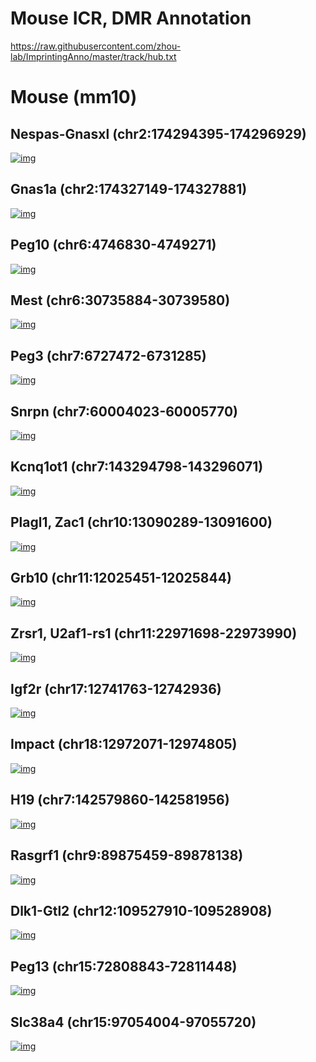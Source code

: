 # Mouse ICR, DMR Annotation

https://raw.githubusercontent.com/zhou-lab/ImprintingAnno/master/track/hub.txt

# Mouse (mm10)
## Nespas-Gnasxl (chr2:174294395-174296929)
[![img](img/Nespas.png)](https://genome.ucsc.edu/cgi-bin/hgTracks?hgS_doLoadUrl=submit&hgS_loadUrlName=https://github.com/zhou-lab/ImprintingAnno/blob/master/img/Nespas.txt?raw=true)

## Gnas1a (chr2:174327149-174327881)
[![img](img/Gnas1a.png)](https://genome.ucsc.edu/cgi-bin/hgTracks?hgS_doLoadUrl=submit&hgS_loadUrlName=https://github.com/zhou-lab/ImprintingAnno/blob/master/img/Gnas1a.txt?raw=true)

## Peg10 (chr6:4746830-4749271)
[![img](img/Peg10.png)](https://genome.ucsc.edu/cgi-bin/hgTracks?hgS_doLoadUrl=submit&hgS_loadUrlName=https://github.com/zhou-lab/ImprintingAnno/blob/master/img/Peg10.txt?raw=true)

## Mest (chr6:30735884-30739580)
[![img](img/Mest.png)](https://genome.ucsc.edu/cgi-bin/hgTracks?hgS_doLoadUrl=submit&hgS_loadUrlName=https://github.com/zhou-lab/ImprintingAnno/blob/master/img/Mest.txt?raw=true)

## Peg3 (chr7:6727472-6731285)
[![img](img/Peg3.png)](https://genome.ucsc.edu/cgi-bin/hgTracks?hgS_doLoadUrl=submit&hgS_loadUrlName=https://github.com/zhou-lab/ImprintingAnno/blob/master/img/Peg3.txt?raw=true)

## Snrpn (chr7:60004023-60005770)
[![img](img/Snrpn.png)](https://genome.ucsc.edu/cgi-bin/hgTracks?hgS_doLoadUrl=submit&hgS_loadUrlName=https://github.com/zhou-lab/ImprintingAnno/blob/master/img/Snrpn.txt?raw=true)

## Kcnq1ot1 (chr7:143294798-143296071)
[![img](img/Kcnq1ot1.png)](https://genome.ucsc.edu/cgi-bin/hgTracks?hgS_doLoadUrl=submit&hgS_loadUrlName=https://github.com/zhou-lab/ImprintingAnno/blob/master/img/Kcnq1ot1.txt?raw=true)

## Plagl1, Zac1 (chr10:13090289-13091600)
[![img](img/Plagl1.png)](https://genome.ucsc.edu/cgi-bin/hgTracks?hgS_doLoadUrl=submit&hgS_loadUrlName=https://github.com/zhou-lab/ImprintingAnno/blob/master/img/Plagl1.txt?raw=true)

## Grb10 (chr11:12025451-12025844)
[![img](img/Grb10.png)](https://genome.ucsc.edu/cgi-bin/hgTracks?hgS_doLoadUrl=submit&hgS_loadUrlName=https://github.com/zhou-lab/ImprintingAnno/blob/master/img/Grb10.txt?raw=true)

## Zrsr1, U2af1-rs1 (chr11:22971698-22973990)
[![img](img/Zrsr1.png)](https://genome.ucsc.edu/cgi-bin/hgTracks?hgS_doLoadUrl=submit&hgS_loadUrlName=https://github.com/zhou-lab/ImprintingAnno/blob/master/img/Zrsr1.txt?raw=true)

## Igf2r (chr17:12741763-12742936)
[![img](img/Igf2r.png)](https://genome.ucsc.edu/cgi-bin/hgTracks?hgS_doLoadUrl=submit&hgS_loadUrlName=https://github.com/zhou-lab/ImprintingAnno/blob/master/img/Igf2r.txt?raw=true)

## Impact (chr18:12972071-12974805)
[![img](img/Impact.png)](https://genome.ucsc.edu/cgi-bin/hgTracks?hgS_doLoadUrl=submit&hgS_loadUrlName=https://github.com/zhou-lab/ImprintingAnno/blob/master/img/Impact.txt?raw=true)

## H19 (chr7:142579860-142581956)
[![img](img/H19.png)](https://genome.ucsc.edu/cgi-bin/hgTracks?hgS_doLoadUrl=submit&hgS_loadUrlName=https://github.com/zhou-lab/ImprintingAnno/blob/master/img/H19.txt?raw=true)

## Rasgrf1 (chr9:89875459-89878138)
[![img](img/Rasgrf1.png)](https://genome.ucsc.edu/cgi-bin/hgTracks?hgS_doLoadUrl=submit&hgS_loadUrlName=https://github.com/zhou-lab/ImprintingAnno/blob/master/img/Rasgrf1.txt?raw=true)

## Dlk1-Gtl2 (chr12:109527910-109528908)
[![img](img/Dlk1.png)](https://genome.ucsc.edu/cgi-bin/hgTracks?hgS_doLoadUrl=submit&hgS_loadUrlName=https://github.com/zhou-lab/ImprintingAnno/blob/master/img/Dlk1.txt?raw=true)

## Peg13 (chr15:72808843-72811448)
[![img](img/Peg13.png)](https://genome.ucsc.edu/cgi-bin/hgTracks?hgS_doLoadUrl=submit&hgS_loadUrlName=https://github.com/zhou-lab/ImprintingAnno/blob/master/img/Peg13.txt?raw=true)

## Slc38a4 (chr15:97054004-97055720)
[![img](img/Slc38a4.png)](https://genome.ucsc.edu/cgi-bin/hgTracks?hgS_doLoadUrl=submit&hgS_loadUrlName=https://github.com/zhou-lab/ImprintingAnno/blob/master/img/Slc38a4.txt?raw=true)
